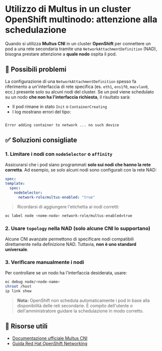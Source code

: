  
# Utilizzo di Multus in un cluster OpenShift multinodo: attenzione alla schedulazione

Quando si utilizza **Multus CNI** in un cluster **OpenShift** per connettere un pod a una rete secondaria tramite una `NetworkAttachmentDefinition` (NAD), bisogna prestare attenzione a **quale nodo** ospita il pod.

## 🧨 Possibili problemi

La configurazione di una `NetworkAttachmentDefinition` spesso fa riferimento a un'interfaccia di rete specifica (es. `eth1`, `ens1f0`, `macvlan0`, ecc.) presente solo su alcuni nodi del cluster. Se un pod viene schedulato su un nodo **che non ha l'interfaccia richiesta**, il risultato sarà:

- Il pod rimane in stato `Init` o `ContainerCreating`
- I log mostrano errori del tipo:
```

Error adding container to network ... no such device

````

## ✅ Soluzioni consigliate

### 1. Limitare i nodi con `nodeSelector` o `affinity`

Assicurarsi che i pod siano programmati **solo sui nodi che hanno la rete corretta**. Ad esempio, se solo alcuni nodi sono configurati con la rete NAD:

```yaml
spec:
template:
  spec:
    nodeSelector:
      network-role/multus-enabled: "true"
````

> Ricordarsi di aggiungere l'etichetta ai nodi corretti:

```bash
oc label node <nome-nodo> network-role/multus-enabled=true
```

### 2. Usare `topology` nella NAD (solo alcune CNI lo supportano)

Alcune CNI avanzate permettono di specificare nodi compatibili direttamente nella definizione NAD. Tuttavia, **non è uno standard universale**.

### 3. Verificare manualmente i nodi

Per controllare se un nodo ha l'interfaccia desiderata, usare:

```bash
oc debug node/<node-name>
chroot /host
ip link show
``` 

> **Nota:** OpenShift non schedula automaticamente i pod in base alla disponibilità delle reti secondarie. È compito dell'utente o dell'amministratore guidare la schedulazione in modo corretto.

## 📎 Risorse utili

* [Documentazione ufficiale Multus CNI](https://github.com/k8snetworkplumbingwg/multus-cni)
* [Guida Red Hat OpenShift Networking](https://docs.openshift.com/container-platform/latest/networking/understanding-networking.html)
 
